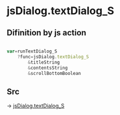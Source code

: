 # jsDialog.textDialog_S

## Difinition by js action

```js.js

var=runTextDialog_S
	?func=jsDialog.textDialog_S
		&titleString
		&contentsString
		&scrollBottomBoolean
```

## Src

-> [jsDialog.textDialog_S](https://github.com/puutaro/CommandClick/blob/master/app/src/main/java/com/puutaro/commandclick/fragment_lib/terminal_fragment/js_interface/dialog/JsDialog.kt#L124)



